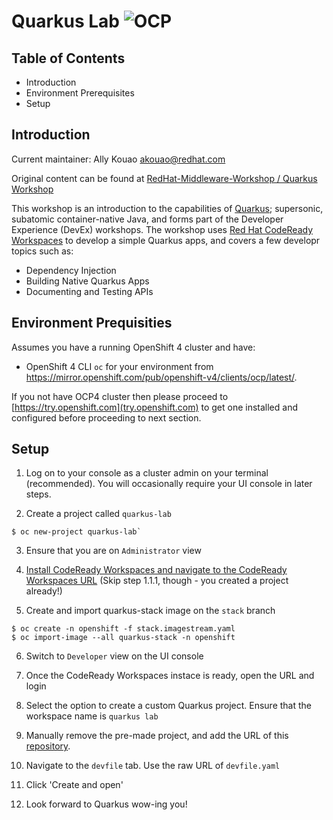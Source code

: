 # Quarkus Lab ![OCP](https://img.shields.io/badge/OCP-4.4.3-green)

## Table of Contents
 * Introduction
 * Environment Prerequisites
 * Setup

## Introduction

Current maintainer: Ally Kouao <akouao@redhat.com>

Original content can be found at [RedHat-Middleware-Workshop / Quarkus Workshop](https://github.com/RedHat-Middleware-Workshops/quarkus-workshop)

This workshop is an introduction to the capabilities of [Quarkus](https://quarkus.io); supersonic, subatomic container-native Java, and forms part of the Developer Experience (DevEx) workshops. The workshop uses [Red Hat CodeReady Workspaces](https://www.redhat.com/en/technologies/jboss-middleware/codeready-workspaces) to develop a simple Quarkus apps, and covers a few developr topics such as:

* Dependency Injection
* Building Native Quarkus Apps
* Documenting and Testing APIs

## Environment Prequisities

Assumes you have a running OpenShift 4 cluster and have:

- OpenShift 4 CLI `oc` for your environment from https://mirror.openshift.com/pub/openshift-v4/clients/ocp/latest/.

If you not have OCP4 cluster then please proceed to [https://try.openshift.com](try.openshift.com) to get one installed and configured before proceeding to next section.

## Setup

1. Log on to your console as a cluster admin on your terminal (recommended). You will occasionally require your UI console in later steps.

2. Create a project called `quarkus-lab`
```
$ oc new-project quarkus-lab`
```

3. Ensure that you are on `Administrator` view

4. [Install CodeReady Workspaces and navigate to the CodeReady Workspaces URL](https://access.redhat.com/documentation/en-us/red_hat_codeready_workspaces/2.0/html/installation_guide/installing-codeready-workspaces-on-ocp-4_crw) (Skip step 1.1.1, though - you created a project already!)

5. Create and import quarkus-stack image on the `stack` branch
```
$ oc create -n openshift -f stack.imagestream.yaml
$ oc import-image --all quarkus-stack -n openshift
```

6. Switch to `Developer` view on the UI console

7. Once the CodeReady Workspaces instace is ready, open the URL and login

8. Select the option to create a custom Quarkus project. Ensure that the workspace name is `quarkus lab`

9. Manually remove the pre-made project, and add the URL of this [repository](https://github.com/akouao/quarkus-lab).

10. Navigate to the `devfile` tab. Use the raw URL of `devfile.yaml`

11. Click 'Create and open'

12. Look forward to Quarkus wow-ing you!